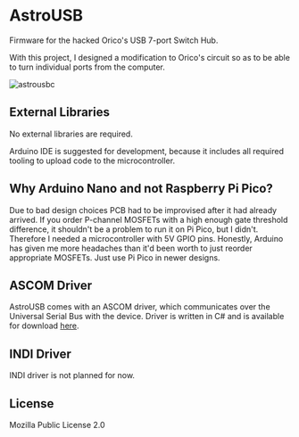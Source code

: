 # AstroUSB
Firmware for the hacked Orico's USB 7-port Switch Hub.

With this project, I designed a modification to Orico's circuit so as to be able to turn individual ports from the computer.

![astrousbc](https://github.com/user-attachments/assets/37e5ce10-f2d4-4e20-b748-5764c6684ad1)

## External Libraries
No external libraries are required.

Arduino IDE is suggested for development, because it includes all required tooling to upload code to the microcontroller.

## Why Arduino Nano and not Raspberry Pi Pico?
Due to bad design choices PCB had to be improvised after it had already arrived.
If you order P-channel MOSFETs with a high enough gate threshold difference, it shouldn't be a problem to run it on Pi Pico, but I didn't. Therefore I needed a microcontroller with 5V GPIO pins.
Honestly, Arduino has given me more headaches than it'd been worth to just reorder appropriate MOSFETs. Just use Pi Pico in newer designs.

## ASCOM Driver
AstroUSB comes with an ASCOM driver, which communicates over the Universal Serial Bus with the device. Driver is written in C# and is available for download [here](https://github.com/mytja/AstroUSB-ASCOM/releases).

## INDI Driver
INDI driver is not planned for now.

## License
Mozilla Public License 2.0
